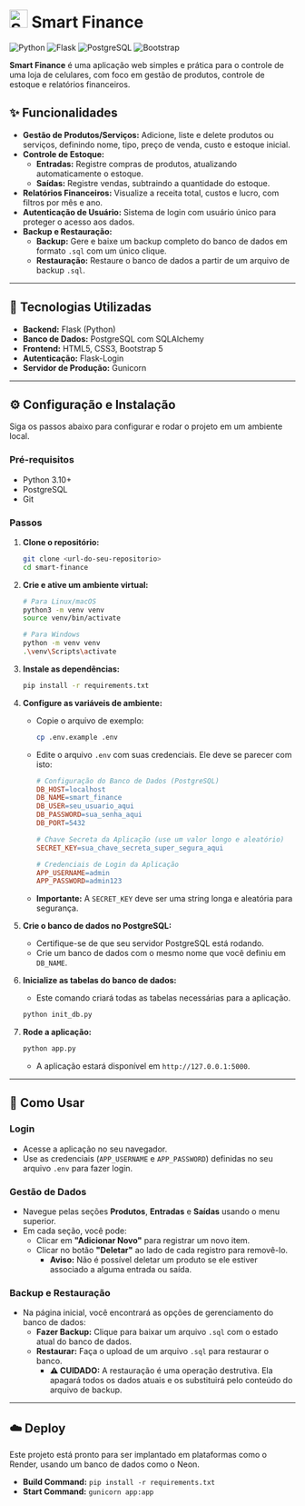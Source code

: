 # <img src="/static/favicon.ico" alt="Smart Finance Logo" width="32" height="32"> Smart Finance

![Python](https://img.shields.io/badge/python-3.11-blue.svg)
![Flask](https://img.shields.io/badge/flask-2.2-green.svg)
![PostgreSQL](https://img.shields.io/badge/postgresql-14-blue.svg)
![Bootstrap](https://img.shields.io/badge/bootstrap-5-purple.svg)

**Smart Finance** é uma aplicação web simples e prática para o controle de uma loja de celulares, com foco em gestão de produtos, controle de estoque e relatórios financeiros.

## ✨ Funcionalidades

- **Gestão de Produtos/Serviços:** Adicione, liste e delete produtos ou serviços, definindo nome, tipo, preço de venda, custo e estoque inicial.
- **Controle de Estoque:**
  - **Entradas:** Registre compras de produtos, atualizando automaticamente o estoque.
  - **Saídas:** Registre vendas, subtraindo a quantidade do estoque.
- **Relatórios Financeiros:** Visualize a receita total, custos e lucro, com filtros por mês e ano.
- **Autenticação de Usuário:** Sistema de login com usuário único para proteger o acesso aos dados.
- **Backup e Restauração:**
  - **Backup:** Gere e baixe um backup completo do banco de dados em formato `.sql` com um único clique.
  - **Restauração:** Restaure o banco de dados a partir de um arquivo de backup `.sql`.

---

## 🚀 Tecnologias Utilizadas

- **Backend:** Flask (Python)
- **Banco de Dados:** PostgreSQL com SQLAlchemy
- **Frontend:** HTML5, CSS3, Bootstrap 5
- **Autenticação:** Flask-Login
- **Servidor de Produção:** Gunicorn

---

## ⚙️ Configuração e Instalação

Siga os passos abaixo para configurar e rodar o projeto em um ambiente local.

### **Pré-requisitos**

- Python 3.10+
- PostgreSQL
- Git

### **Passos**

1.  **Clone o repositório:**
    ```bash
    git clone <url-do-seu-repositorio>
    cd smart-finance
    ```

2.  **Crie e ative um ambiente virtual:**
    ```bash
    # Para Linux/macOS
    python3 -m venv venv
    source venv/bin/activate

    # Para Windows
    python -m venv venv
    .\venv\Scripts\activate
    ```

3.  **Instale as dependências:**
    ```bash
    pip install -r requirements.txt
    ```

4.  **Configure as variáveis de ambiente:**
    - Copie o arquivo de exemplo:
      ```bash
      cp .env.example .env
      ```
    - Edite o arquivo `.env` com suas credenciais. Ele deve se parecer com isto:
      ```makefile
      # Configuração do Banco de Dados (PostgreSQL)
      DB_HOST=localhost
      DB_NAME=smart_finance
      DB_USER=seu_usuario_aqui
      DB_PASSWORD=sua_senha_aqui
      DB_PORT=5432

      # Chave Secreta da Aplicação (use um valor longo e aleatório)
      SECRET_KEY=sua_chave_secreta_super_segura_aqui

      # Credenciais de Login da Aplicação
      APP_USERNAME=admin
      APP_PASSWORD=admin123
      ```
    - **Importante:** A `SECRET_KEY` deve ser uma string longa e aleatória para segurança.

5.  **Crie o banco de dados no PostgreSQL:**
    - Certifique-se de que seu servidor PostgreSQL está rodando.
    - Crie um banco de dados com o mesmo nome que você definiu em `DB_NAME`.

6.  **Inicialize as tabelas do banco de dados:**
    - Este comando criará todas as tabelas necessárias para a aplicação.
    ```bash
    python init_db.py
    ```

7.  **Rode a aplicação:**
    ```bash
    python app.py
    ```
    - A aplicação estará disponível em `http://127.0.0.1:5000`.

---

## 📖 Como Usar

### **Login**

- Acesse a aplicação no seu navegador.
- Use as credenciais (`APP_USERNAME` e `APP_PASSWORD`) definidas no seu arquivo `.env` para fazer login.

### **Gestão de Dados**

- Navegue pelas seções **Produtos**, **Entradas** e **Saídas** usando o menu superior.
- Em cada seção, você pode:
  - Clicar em **"Adicionar Novo"** para registrar um novo item.
  - Clicar no botão **"Deletar"** ao lado de cada registro para removê-lo.
    - **Aviso:** Não é possível deletar um produto se ele estiver associado a alguma entrada ou saída.

### **Backup e Restauração**

- Na página inicial, você encontrará as opções de gerenciamento do banco de dados:
  - **Fazer Backup:** Clique para baixar um arquivo `.sql` com o estado atual do banco de dados.
  - **Restaurar:** Faça o upload de um arquivo `.sql` para restaurar o banco.
    - **⚠️ CUIDADO:** A restauração é uma operação destrutiva. Ela apagará todos os dados atuais e os substituirá pelo conteúdo do arquivo de backup.

---

## ☁️ Deploy

Este projeto está pronto para ser implantado em plataformas como o Render, usando um banco de dados como o Neon.

- **Build Command:** `pip install -r requirements.txt`
- **Start Command:** `gunicorn app:app`


